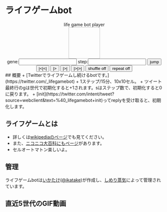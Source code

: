 # ライフゲームbot
<div id="lgbplayer" align="center">
life game bot player<br />
<img id="stateimg" width="100px" height="100px" /><br />
gene:<input type="text" id="gene">
step:<input type="text" id="step">
<input type="button" id="jump" value="jump" onclick="jump()">
<br />
<input type="button" id="prev" value="|&lt;|&lt;|" onclick="prev()">
<input type="button" id="play" value="|&gt;" onclick="play()">
<input type="button" id="next_step" value="|&gt;|" onclick="increase()">
<input type="button" id="next_gene" value="|&gt;|&gt;|" onclick="next()">
<input type="button" id="shuffle" value="shuffle off" onclick="shuffle()">
<input type="button" id="repeat" value="repeat off" onclick="repeat()">
</div>
## 概要
+ [Twitterでライフゲームし続けるbotです。](https://twitter.com/_lifegamebot)
+ 1ステップ/15分、10x10セル。
+ ツイート最終行のgは世代で初期化すると+1されます。sはステップ数で、初期化すると0に戻ります。
+ [init](https://twitter.com/intent/tweet?source=webclient&text=%40_lifegamebot+init)ってreplyを受け取ると、初期化します。

## ライフゲームとは
+ 詳しくは[wikipediaのページ](http://ja.wikipedia.org/wiki/%E3%83%A9%E3%82%A4%E3%83%95%E3%82%B2%E3%83%BC%E3%83%A0)でも見てください。
+ また、[ニコニコ大百科にもページ](http://dic.nicovideo.jp/id/27645)があります。
+ セルオートマトン楽しいよ。

## 管理
ライフゲームbotは[いかたけ](http://ikatake.hateblo.jo)([@ikatake](https://twitter.com/ikatake/))が作成し、[しめり蒸気](http://wetsteam.org/)によって管理されています。

## 直近5世代のGIF動画
<p id="newgifs"> </p>

